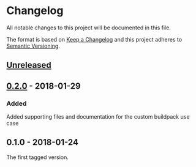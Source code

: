 # Changelog
All notable changes to this project will be documented in this file.

The format is based on [Keep a Changelog](http://keepachangelog.com/en/1.0.0/)
and this project adheres to [Semantic Versioning](http://semver.org/spec/v2.0.0.html).

## [Unreleased]

## [0.2.0] - 2018-01-29

### Added
Added supporting files and documentation for the custom buildpack use case

## 0.1.0 - 2018-01-24

The first tagged version.

[Unreleased]: https://github.com/conjurinc/cloudfoundry-conjur-buildpack/compare/v0.2.0...HEAD
[0.2.0]: https://github.com/conjurinc/cloudfoundry-conjur-buildpack/compare/v0.1.0...v0.2.0

